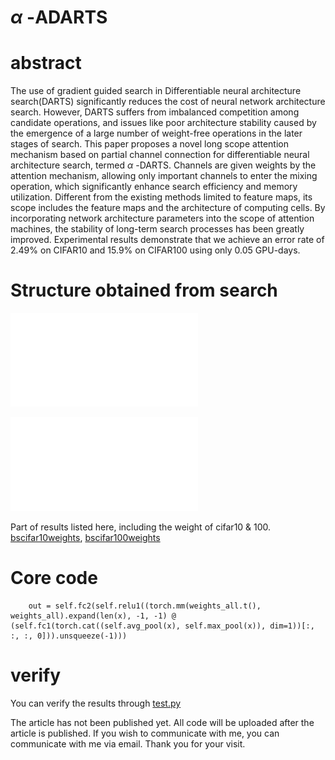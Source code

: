 # $\alpha$ -ADARTS
# abstract

The use of gradient guided search in Differentiable neural architecture search(DARTS) significantly reduces the cost of neural network architecture search. However, DARTS suffers from imbalanced competition among candidate operations, and issues like poor architecture stability caused by the emergence of a large number of weight-free operations in the later stages of search. This paper proposes a novel long scope attention mechanism based on partial channel connection for differentiable neural architecture search, termed $\alpha$ -DARTS. Channels are given weights by the attention mechanism, allowing only important channels to enter the mixing operation, which significantly enhance search efficiency and memory utilization. Different from the existing methods limited to feature maps, its scope includes the feature maps and the architecture of computing cells. By incorporating network architecture parameters into the scope of attention machines, the stability of long-term search processes has been greatly improved. Experimental results demonstrate that we achieve an error rate of 2.49% on CIFAR10 and 15.9% on CIFAR100 using only 0.05 GPU-days.

# Structure obtained from search

![reduction cell](reduction.pdf "reduction cell")

![normal cell](normal.pdf "normal cell")

Part of results listed here, including the weight of cifar10 \& 100.
[bscifar10weights](bscifar10weights.pt "bscifar10weights"), [bscifar100weights](bscifar100weights.pt "bscifar100weights")

# Core code
        out = self.fc2(self.relu1((torch.mm(weights_all.t(), weights_all).expand(len(x), -1, -1) @ (self.fc1(torch.cat((self.avg_pool(x), self.max_pool(x)), dim=1))[:, :, :, 0])).unsqueeze(-1)))

# verify
You can verify the results through [test.py](test.py "test.py")

The article has not been published yet. All code will be uploaded after the article is published. If you wish to communicate with me, you can communicate with me via email. Thank you for your visit.
